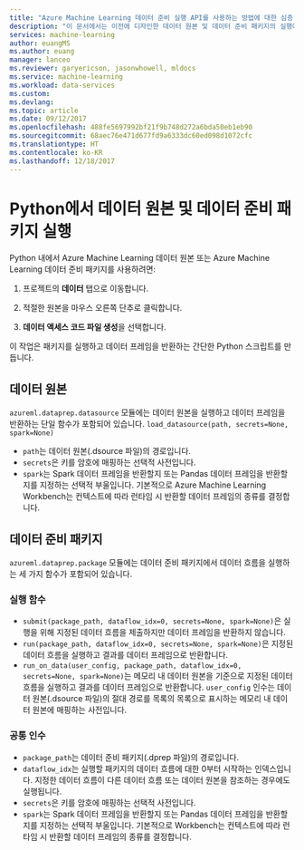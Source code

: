 ```yaml
---
title: "Azure Machine Learning 데이터 준비 실행 API를 사용하는 방법에 대한 심층 가이드 | Microsoft Docs"
description: "이 문서에서는 이전에 디자인한 데이터 원본 및 데이터 준비 패키지의 실행에 대한 자세한 정보를 제공합니다."
services: machine-learning
author: euangMS
ms.author: euang
manager: lanceo
ms.reviewer: garyericson, jasonwhowell, mldocs
ms.service: machine-learning
ms.workload: data-services
ms.custom: 
ms.devlang: 
ms.topic: article
ms.date: 09/12/2017
ms.openlocfilehash: 488fe5697992bf21f9b748d272a6bda50eb1eb90
ms.sourcegitcommit: 68aec76e471d677fd9a6333dc60ed098d1072cfc
ms.translationtype: HT
ms.contentlocale: ko-KR
ms.lasthandoff: 12/18/2017
---
```

# <a name="execute-data-sources-and-data-preparations-packages-from-python"></a>Python에서 데이터 원본 및 데이터 준비 패키지 실행

Python 내에서 Azure Machine Learning 데이터 원본 또는 Azure Machine Learning 데이터 준비 패키지를 사용하려면:

1. 프로젝트의 **데이터** 탭으로 이동합니다.

2. 적절한 원본을 마우스 오른쪽 단추로 클릭합니다.

3. **데이터 액세스 코드 파일 생성**을 선택합니다.

이 작업은 패키지를 실행하고 데이터 프레임을 반환하는 간단한 Python 스크립트를 만듭니다.

## <a name="data-sources"></a>데이터 원본

`azureml.dataprep.datasource` 모듈에는 데이터 원본을 실행하고 데이터 프레임을 반환하는 단일 함수가 포함되어 있습니다. `load_datasource(path, secrets=None, spark=None)`
- `path`는 데이터 원본(.dsource 파일)의 경로입니다.
- `secrets`은 키를 암호에 매핑하는 선택적 사전입니다.
- `spark`는 Spark 데이터 프레임을 반환할지 또는 Pandas 데이터 프레임을 반환할지를 지정하는 선택적 부울입니다. 기본적으로 Azure Machine Learning Workbench는 컨텍스트에 따라 런타임 시 반환할 데이터 프레임의 종류를 결정합니다.

## <a name="data-preparations-packages"></a>데이터 준비 패키지

`azureml.dataprep.package` 모듈에는 데이터 준비 패키지에서 데이터 흐름을 실행하는 세 가지 함수가 포함되어 있습니다.

### <a name="execution-functions"></a>실행 함수

- `submit(package_path, dataflow_idx=0, secrets=None, spark=None)`은 실행을 위해 지정된 데이터 흐름을 제출하지만 데이터 프레임을 반환하지 않습니다.
- `run(package_path, dataflow_idx=0, secrets=None, spark=None)`은 지정된 데이터 흐름을 실행하고 결과를 데이터 프레임으로 반환합니다.
- `run_on_data(user_config, package_path, dataflow_idx=0, secrets=None, spark=None)`는 메모리 내 데이터 원본을 기준으로 지정된 데이터 흐름을 실행하고 결과를 데이터 프레임으로 반환합니다. `user_config` 인수는 데이터 원본(.dsource 파일)의 절대 경로를 목록의 목록으로 표시하는 메모리 내 데이터 원본에 매핑하는 사전입니다.

### <a name="common-arguments"></a>공통 인수

- `package_path`는 데이터 준비 패키지(.dprep 파일)의 경로입니다.
- `dataflow_idx`는 실행할 패키지의 데이터 흐름에 대한 0부터 시작하는 인덱스입니다. 지정한 데이터 흐름이 다른 데이터 흐름 또는 데이터 원본을 참조하는 경우에도 실행됩니다.
- `secrets`은 키를 암호에 매핑하는 선택적 사전입니다.
- `spark`는 Spark 데이터 프레임을 반환할지 또는 Pandas 데이터 프레임을 반환할지를 지정하는 선택적 부울입니다. 기본적으로 Workbench는 컨텍스트에 따라 런타임 시 반환할 데이터 프레임의 종류를 결정합니다.
